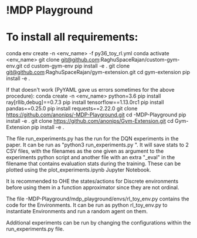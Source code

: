 # !MDP Playground

# To install all requirements:
conda env create -n <env_name> -f py36_toy_rl.yml
conda activate <env_name>
git clone git@github.com:RaghuSpaceRajan/custom-gym-env.git
cd custom-gym-env
pip install -e .
git clone git@github.com:RaghuSpaceRajan/gym-extension.git
cd gym-extension
pip install -e .


If that doesn't work (PyYAML gave us errors sometimes for the above procedure):
conda create -n <env_name> python=3.6
pip install ray[rllib,debug]==0.7.3
pip install tensorflow==1.13.0rc1
pip install pandas==0.25.0
pip install requests==2.22.0
git clone https://github.com/anonips/-MDP-Playground.git
cd -MDP-Playground
pip install -e .
git clone https://github.com/anonips/Gym-Extension.git
cd Gym-Extension
pip install -e .


The file run_experiments.py has the run for the DQN experiments in the paper. It can be run as "python3 run_experiments.py <Prefix for CSV filenames to save stats to>". It will save stats to 2 CSV files, with the filenames as the one given as argument to the experiments python script and another file with an extra "_eval" in the filename that contains evaluation stats during the training.
These can be plotted using the plot_experiments.ipynb Jupyter Notebook.

It is recommended to OHE the states/actions for Discrete environments before using them in a function approximator since they are not ordinal.

The file -MDP-Playground/mdp_playground/envs/rl_toy_env.py contains the code for the Environments. It can be run as python rl_toy_env.py to instantiate Environments and run a random agent on them.

Additional experiments can be run by changing the configurations within the run_experiments.py file.
